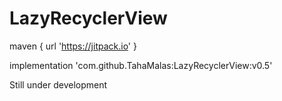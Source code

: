 # LazyRecyclerView

maven { url 'https://jitpack.io' }

implementation 'com.github.TahaMalas:LazyRecyclerView:v0.5'

Still under development

